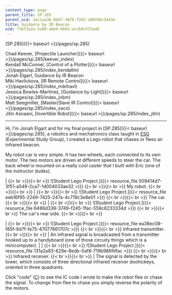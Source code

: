 ```yaml
---
content_type: page
parent_title: SP.285
parent_uid: 3ac1aa36-8b07-38f8-f202-a90f68c5443e
title: Guidance by IR Beacon
uid: 71bf2a2a-5a80-abb9-6b63-accb8c525add
---
```


[SP.285]({{< baseurl >}}/pages/sp.285)

Chad Keever, [Projectile Launcher]({{< baseurl >}}/pages/sp.285/keever_index)  
Kendall McConnel, [Control of a Plotter]({{< baseurl >}}/pages/sp.285/index_kendallm)  
Jonah Elgart, Guidance by IR Beacon  
Miki Havlickova, [IR Remote Control]({{< baseurl >}}/pages/sp.285/index_mikihavl)  
Jessica Bowles-Martinez, [Guidance by Light]({{< baseurl >}}/pages/sp.285/index_jnbm)  
Matt Seegmiller, [Master/Slave IR Control]({{< baseurl >}}/pages/sp.285/index_xaco)  
Jitin Asnaani, [Invertible Robot]({{< baseurl >}}/pages/sp.285/index_jitin)

* * *

Hi, I'm Jonah Elgart and for my final project in [SP.285]({{< baseurl >}}/pages/sp.285), a robotics and mechatronics class taught in [ESG](http://esg.mit.edu/) (Experimental Study Group), I created a Lego robot that chases or flees an infrared beacon.

My robot car is very simple. It has two wheels, each connected to its own motor. The two motors are driven at different speeds to steer the car. The back wheel is mounted on a really cool caster that I built with Eric (one of the instructor dudes).

|  {{< br >}}{{< br >}} ![Student Lego Project.]({{< resource_file 509414d7-3f51-a549-2ca7-1d004033ae32 >}}) {{< br >}}{{< br >}} My robot. {{< br >}}{{< br >}}  |  {{< br >}}{{< br >}} ![Student Lego Project.]({{< resource_file eeb16f95-2249-7425-247a-4c719c3e8e01 >}}) {{< br >}}{{< br >}} The car. {{< br >}}{{< br >}}  |  {{< br >}}{{< br >}} ![Student Lego Project.]({{< resource_file 6486d339-3749-f245-1fac-559c8233334d >}}) {{< br >}}{{< br >}} The car's rear side. {{< br >}}{{< br >}}  

|  {{< br >}}{{< br >}} ![Student Lego Project.]({{< resource_file ea38ec08-f85f-9d7f-fe75-47077661707c >}}) {{< br >}}{{< br >}} Infrared transmitter. {{< br >}}{{< br >}}  | An infrared signal is broadcasted from a transmitter hooked up to a handyboard (one of those circuity things which is a minicomputer). |
|  {{< br >}}{{< br >}} ![Student Lego Project.]({{< resource_file 131a2a83-629e-8edb-0af8-719b986fdfac >}}) {{< br >}}{{< br >}} Infrared receiver. {{< br >}}{{< br >}}  | The signal is detected by the tower, which consists of three directional infrared receiver doohickeys, oriented in three quadrants. 

Click "code" ([C](./resolveuid/a5282be50ae5c190eb88b1d978c7bf9d)) to see the IC code I wrote to make the robot flee or chase the signal. To change from flee to chase you simply reverse the polarity of the motors.